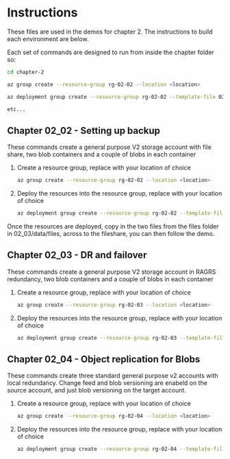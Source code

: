 # Instructions

These files are used in the demos for chapter 2. The instructions to build each environment are below.

Each set of commands are designed to run from inside the chapter folder so:

```bash
cd chapter-2

az group create --resource-group rg-02-02 --location <location>

az deployment group create --resource-group rg-02-02 --template-file 02_02/main.bicep --parameters resourceSuffix=0202 location=<location>

etc...
```

## Chapter 02_02 - Setting up backup

These commands create a general purpose V2 storage account with file share, two blob containers and a couple of blobs in each container

1. Create a resource group, replace <location> with your location of choice

    ```bash
    az group create --resource-group rg-02-02 --location <location>
    ```

2. Deploy the resources into the resource group, replace <location> with your location of choice

    ```bash
    az deployment group create --resource-group rg-02-02 --template-file 02_02/standard-storage.bicep --parameters resourceSuffix=0202 location=<location>
    ```

Once the resources are deployed, copy in the two files from the files folder in 02_03/data/files, across to the fileshare, you can then follow the demo.

## Chapter 02_03 - DR and failover

These commands create a general purpose V2 storage account in RAGRS redundancy, two blob containers and a couple of blobs in each container

1. Create a resource group, replace <location> with your location of choice

    ```bash
    az group create --resource-group rg-02-03 --location <location>
    ```

2. Deploy the resources into the resource group, replace <location> with your location of choice

    ```bash
    az deployment group create --resource-group rg-02-03 --template-file 02_03/standard-storage-ragrs.bicep --parameters resourceSuffix=0203 location=<location>
    ```

## Chapter 02_04 - Object replication for Blobs

These commands create three standard general purpose v2 accounts with local redundancy. Change feed and blob versioning are enabeld on the source account, and just blob versioning on the target account.

1. Create a resource group, replace <location> with your location of choice

    ```bash
    az group create --resource-group rg-02-04 --location <location>
    ```

2. Deploy the resources into the resource group, replace <location> with your location of choice

    ```bash
    az deployment group create --resource-group rg-02-04 --template-file 02_04/standard-storage.bicep --parameters resourceSuffix=0204 location=<location>
    ```